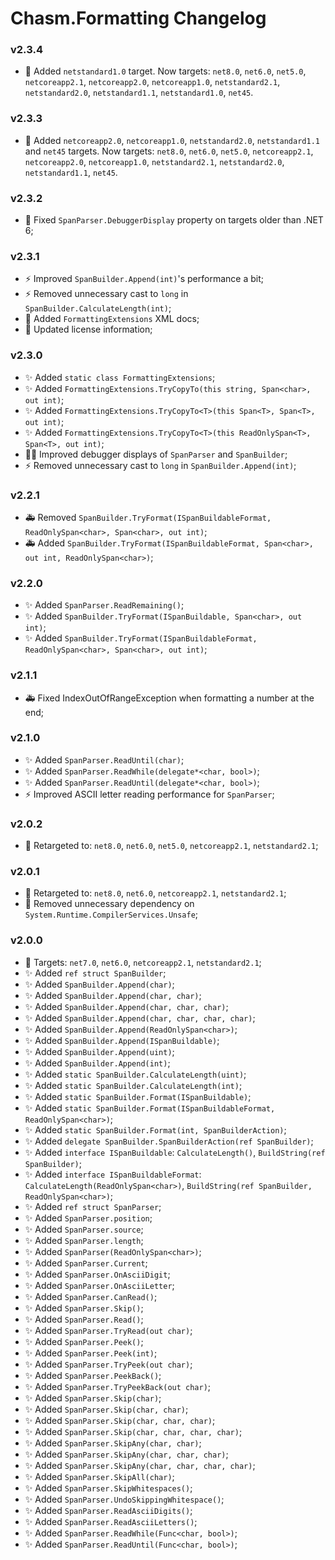 # Chasm.Formatting Changelog

### v2.3.4
- 🧩 Added `netstandard1.0` target. Now targets: `net8.0`, `net6.0`, `net5.0`, `netcoreapp2.1`, `netcoreapp2.0`, `netcoreapp1.0`, `netstandard2.1`, `netstandard2.0`, `netstandard1.1`, `netstandard1.0`, `net45`.

### v2.3.3
- 🧩 Added `netcoreapp2.0`, `netcoreapp1.0`, `netstandard2.0`, `netstandard1.1` and `net45` targets. Now targets: `net8.0`, `net6.0`, `net5.0`, `netcoreapp2.1`, `netcoreapp2.0`, `netcoreapp1.0`, `netstandard2.1`, `netstandard2.0`, `netstandard1.1`, `net45`.

### v2.3.2
- 🐛 Fixed `SpanParser.DebuggerDisplay` property on targets older than .NET 6;

### v2.3.1
- ⚡️ Improved `SpanBuilder.Append(int)`'s performance a bit;
- ⚡️ Removed unnecessary cast to `long` in `SpanBuilder.CalculateLength(int)`;
- 📝 Added `FormattingExtensions` XML docs;
- 📄 Updated license information;

### v2.3.0
- ✨ Added `static class FormattingExtensions`;
- ✨ Added `FormattingExtensions.TryCopyTo(this string, Span<char>, out int)`;
- ✨ Added `FormattingExtensions.TryCopyTo<T>(this Span<T>, Span<T>, out int)`;
- ✨ Added `FormattingExtensions.TryCopyTo<T>(this ReadOnlySpan<T>, Span<T>, out int)`;
- 🧑‍💻 Improved debugger displays of `SpanParser` and `SpanBuilder`;
- ⚡️ Removed unnecessary cast to `long` in `SpanBuilder.Append(int)`;

### v2.2.1
- 🚑️ Removed `SpanBuilder.TryFormat(ISpanBuildableFormat, ReadOnlySpan<char>, Span<char>, out int)`;
- 🚑️ Added `SpanBuilder.TryFormat(ISpanBuildableFormat, Span<char>, out int, ReadOnlySpan<char>)`;

### v2.2.0
- ✨ Added `SpanParser.ReadRemaining()`;
- ✨ Added `SpanBuilder.TryFormat(ISpanBuildable, Span<char>, out int)`;
- ✨ Added `SpanBuilder.TryFormat(ISpanBuildableFormat, ReadOnlySpan<char>, Span<char>, out int)`;

### v2.1.1
- 🚑️ Fixed IndexOutOfRangeException when formatting a number at the end;

### v2.1.0
- ✨ Added `SpanParser.ReadUntil(char)`;
- ✨ Added `SpanParser.ReadWhile(delegate*<char, bool>)`;
- ✨ Added `SpanParser.ReadUntil(delegate*<char, bool>)`;
- ⚡️ Improved ASCII letter reading performance for `SpanParser`;

### v2.0.2
- 🧩 Retargeted to: `net8.0`, `net6.0`, `net5.0`, `netcoreapp2.1`, `netstandard2.1`;

### v2.0.1
- 🧩 Retargeted to: `net8.0`, `net6.0`, `netcoreapp2.1`, `netstandard2.1`;
- 🐛 Removed unnecessary dependency on `System.Runtime.CompilerServices.Unsafe`;

### v2.0.0
- 🧩 Targets: `net7.0`, `net6.0`, `netcoreapp2.1`, `netstandard2.1`;
- ✨ Added `ref struct SpanBuilder`;
- ✨ Added `SpanBuilder.Append(char)`;
- ✨ Added `SpanBuilder.Append(char, char)`;
- ✨ Added `SpanBuilder.Append(char, char, char)`;
- ✨ Added `SpanBuilder.Append(char, char, char, char)`;
- ✨ Added `SpanBuilder.Append(ReadOnlySpan<char>)`;
- ✨ Added `SpanBuilder.Append(ISpanBuildable)`;
- ✨ Added `SpanBuilder.Append(uint)`;
- ✨ Added `SpanBuilder.Append(int)`;
- ✨ Added `static SpanBuilder.CalculateLength(uint)`;
- ✨ Added `static SpanBuilder.CalculateLength(int)`;
- ✨ Added `static SpanBuilder.Format(ISpanBuildable)`;
- ✨ Added `static SpanBuilder.Format(ISpanBuildableFormat, ReadOnlySpan<char>)`;
- ✨ Added `static SpanBuilder.Format(int, SpanBuilderAction)`;
- ✨ Added `delegate SpanBuilder.SpanBuilderAction(ref SpanBuilder)`;
- ✨ Added `interface ISpanBuildable`: `CalculateLength()`, `BuildString(ref SpanBuilder)`;
- ✨ Added `interface ISpanBuildableFormat`: `CalculateLength(ReadOnlySpan<char>)`, `BuildString(ref SpanBuilder, ReadOnlySpan<char>)`;
- ✨ Added `ref struct SpanParser`;
- ✨ Added `SpanParser.position`;
- ✨ Added `SpanParser.source`;
- ✨ Added `SpanParser.length`;
- ✨ Added `SpanParser(ReadOnlySpan<char>)`;
- ✨ Added `SpanParser.Current`;
- ✨ Added `SpanParser.OnAsciiDigit`;
- ✨ Added `SpanParser.OnAsciiLetter`;
- ✨ Added `SpanParser.CanRead()`;
- ✨ Added `SpanParser.Skip()`;
- ✨ Added `SpanParser.Read()`;
- ✨ Added `SpanParser.TryRead(out char)`;
- ✨ Added `SpanParser.Peek()`;
- ✨ Added `SpanParser.Peek(int)`;
- ✨ Added `SpanParser.TryPeek(out char)`;
- ✨ Added `SpanParser.PeekBack()`;
- ✨ Added `SpanParser.TryPeekBack(out char)`;
- ✨ Added `SpanParser.Skip(char)`;
- ✨ Added `SpanParser.Skip(char, char)`;
- ✨ Added `SpanParser.Skip(char, char, char)`;
- ✨ Added `SpanParser.Skip(char, char, char, char)`;
- ✨ Added `SpanParser.SkipAny(char, char)`;
- ✨ Added `SpanParser.SkipAny(char, char, char)`;
- ✨ Added `SpanParser.SkipAny(char, char, char, char)`;
- ✨ Added `SpanParser.SkipAll(char)`;
- ✨ Added `SpanParser.SkipWhitespaces()`;
- ✨ Added `SpanParser.UndoSkippingWhitespace()`;
- ✨ Added `SpanParser.ReadAsciiDigits()`;
- ✨ Added `SpanParser.ReadAsciiLetters()`;
- ✨ Added `SpanParser.ReadWhile(Func<char, bool>)`;
- ✨ Added `SpanParser.ReadUntil(Func<char, bool>)`;
